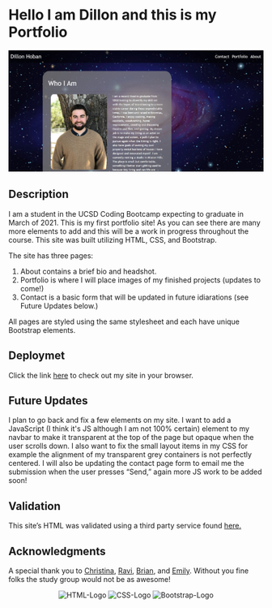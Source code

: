 # Hello I am Dillon and this is my Portfolio

![Homepage image](Assets/images/sc_for_readme.jpg)

## Description

I am a student in the UCSD Coding Bootcamp expecting to graduate in March of 2021. This is my first portfolio site! As you can see there are many more elements to add and this will be a work in progress throughout the course. This site was built utilizing HTML, CSS, and Bootstrap. 

The site has three pages: 
1. About contains a brief bio and headshot.
2. Portfolio is where I will place images of my finished projects (updates to come!)
3. Contact is a basic form that will be updated in future idiarations (see Future Updates below.)

All pages are styled using the same stylesheet and each have unique Bootstrap elements. 

## Deploymet

Click the link [here](https://dillonhoban.github.io/Responsive_Portfolio/) to check out my site in your browser.

## Future Updates

I plan to go back and fix a few elements on my site. I want to add a JavaScript (I think it's JS although I am not 100% certain) element to my navbar to make it transparent at the top of the page but opaque when the user scrolls down. I also want to fix the small layout items in my CSS for example the alignment of my transparent grey containers is not perfectly centered. I will also be updating the contact page form to email me the submission when the user presses “Send,” again more JS work to be added soon!

## Validation 
This site’s HTML was validated using a third party service found [here.](https://validator.w3.org/)

## Acknowledgments

A special thank you to [Christina](https://github.com/Christina2021), [Ravi](https://github.com/ravifindravicom), [Brian](https://github.com/btparker70), and [Emily](https://github.com/ethomas22). Without you fine folks the study group would not be as awesome!

<p align="center">
  <img src="https://img.shields.io/badge/html5%20-%23E34F26.svg?&style=for-the-badge&logo=html5&logoColor=white" alt="HTML-Logo">
  <img src="https://img.shields.io/badge/css3%20-%231572B6.svg?&style=for-the-badge&logo=css3&logoColor=white" alt="CSS-Logo">
  <img src="https://img.shields.io/badge/bootstrap%20-%23563D7C.svg?&style=for-the-badge&logo=bootstrap&logoColor=white" alt="Bootstrap-Logo">
</p>
